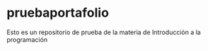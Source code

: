 # pruebaportafolio
Esto es un repositorio de prueba de la materia de Introducción a la programación 
